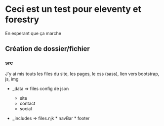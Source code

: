  # Ceci est un test pour eleventy et forestry
 
 En esperant que ça marche
 
 ## Création de dossier/fichier


 
 
 ### src
 J'y ai mis touts les files du site, les pages, le css (sass), lien vers bootstrap, js, img
 
  - _data => files config de json
       * site
       * contact
       * social
       
       
 - _includes => files.njk
       * navBar
       * footer
       
 
